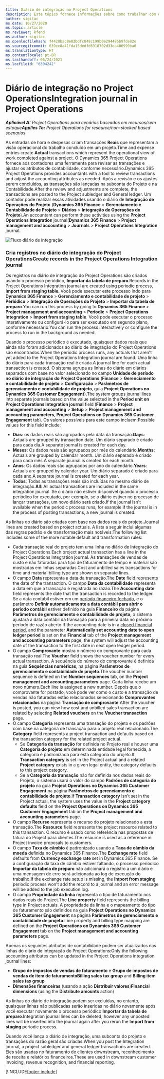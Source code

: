 ```yaml
---
title: Diário de integração no Project Operations
description: Este tópico fornece informações sobre como trabalhar com o diário de integração no Project Operations.
author: sigitac
ms.date: 10/27/2020
ms.topic: article
ms.reviewer: kfend
ms.author: sigitac
ms.openlocfilehash: f4428bac8e82bdfc848c199b0e294486b9fde82e
ms.sourcegitcommit: 639ec8a41fda15dedfd6918702d33ea406999ba6
ms.translationtype: HT
ms.contentlocale: pt-BR
ms.lasthandoff: 06/24/2021
ms.locfileid: "6304242"
---
```

# <a name="integration-journal-in-project-operations"></a><span data-ttu-id="366bc-103">Diário de integração no Project Operations</span><span class="sxs-lookup"><span data-stu-id="366bc-103">Integration journal in Project Operations</span></span>

<span data-ttu-id="366bc-104">_**Aplicável A:** Project Operations para cenários baseados em recursos/sem estoque_</span><span class="sxs-lookup"><span data-stu-id="366bc-104">_**Applies To:** Project Operations for resource/non-stocked based scenarios_</span></span>

<span data-ttu-id="366bc-105">As entradas de hora e despesas criam transações **Reais** que representam a visão operacional do trabalho concluído em um projeto.</span><span class="sxs-lookup"><span data-stu-id="366bc-105">Time and expense entries create **Actual** transactions which represent the operational view of work completed against a project.</span></span> <span data-ttu-id="366bc-106">O Dynamics 365 Project Operations fornece aos contadores uma ferramenta para revisar as transações e ajustar os atributos de contabilidade, conforme necessário.</span><span class="sxs-lookup"><span data-stu-id="366bc-106">Dynamics 365 Project Operations provides accountants with a tool to review transactions and adjust the accounting attributes as needed.</span></span> <span data-ttu-id="366bc-107">Após a revisão e os ajustes serem concluídos, as transações são lançadas na subconta do Projeto e na Contabilidade.</span><span class="sxs-lookup"><span data-stu-id="366bc-107">After the review and adjustments are complete, the transactions are posted to the Project subledger and General ledger.</span></span> <span data-ttu-id="366bc-108">Um contador pode realizar essas atividades usando o diário de **Integração de Operações do Projeto** (**Dynamics 365 Finance** > **Gerenciamento e Contabilidade de Projeto** > **Diários** > **Integração de Operações do Projeto**).</span><span class="sxs-lookup"><span data-stu-id="366bc-108">An accountant can perform these activities using the **Project Operations Integration** journal(**Dynamics 365 Finance** > **Project management and accounting** > **Journals** > **Project Operations Integration** journal.</span></span>

![Fluxo diário de integração](./media/IntegrationJournal.png)

### <a name="create-records-in-the-project-operations-integration-journal"></a><span data-ttu-id="366bc-110">Cria registros no diário de integração do Project Operations</span><span class="sxs-lookup"><span data-stu-id="366bc-110">Create records in the Project Operations Integration journal</span></span>

<span data-ttu-id="366bc-111">Os registros no diário de integração do Project Operations são criados usando o processo periódico, **Importar da tabela de preparo**.</span><span class="sxs-lookup"><span data-stu-id="366bc-111">Records in the Project Operations Integration journal are created using periodic process, **Import from staging table**.</span></span> <span data-ttu-id="366bc-112">Você pode executar este processo indo para **Dynamics 365 Finance** > **Gerenciamento e contabilidade de projeto** > **Periódico** > **Integração de Operações do Projeto** > **Importar da tabela de preparo**.</span><span class="sxs-lookup"><span data-stu-id="366bc-112">You can run this process by going to **Dynamics 365 Finance** > **Project management and accounting** > **Periodic** > **Project Operations Integration** > **Import from staging table**.</span></span> <span data-ttu-id="366bc-113">Você pode executar o processo interativamente ou configurá-lo para ser executado em segundo plano, conforme necessário.</span><span class="sxs-lookup"><span data-stu-id="366bc-113">You can run the process interactively or configure the process to run in the background as needed.</span></span>

<span data-ttu-id="366bc-114">Quando o processo periódico é executado, quaisquer dados reais que ainda não foram adicionados ao diário de integração do Project Operations são encontrados.</span><span class="sxs-lookup"><span data-stu-id="366bc-114">When the periodic process runs, any actuals that aren't yet added to the Project Operations Integration journal are found.</span></span> <span data-ttu-id="366bc-115">Uma linha do diário para cada transação real é criada.</span><span class="sxs-lookup"><span data-stu-id="366bc-115">A journal line for each actual transaction is created.</span></span>
<span data-ttu-id="366bc-116">O sistema agrupa as linhas do diário em diários separados com base no valor selecionado no campo **Unidade de período no diário de integração do Project Operations** (**Finance** > **Gerenciamento e contabilidade de projeto** > **Configuração** > **Parâmetros de gerenciamento e contabilidade de projeto**, guia **Project Operations no Dynamics 365 Customer Engagement**).</span><span class="sxs-lookup"><span data-stu-id="366bc-116">The system groups journal lines into separate journals based on the value selected in the **Period unit on Project Operations Integration journal** field (**Finance** > **Project management and accounting** > **Setup** > **Project management and accounting parameters**, **Project Operations on Dynamics 365 Customer Engagement** tab).</span></span> <span data-ttu-id="366bc-117">Os valores possíveis para este campo incluem:</span><span class="sxs-lookup"><span data-stu-id="366bc-117">Possible values for this field include:</span></span>

  - <span data-ttu-id="366bc-118">**Dias**: os dados reais são agrupados pela data da transação.</span><span class="sxs-lookup"><span data-stu-id="366bc-118">**Days**: Actuals are grouped by transaction date.</span></span> <span data-ttu-id="366bc-119">Um diário separado é criado para cada dia.</span><span class="sxs-lookup"><span data-stu-id="366bc-119">A separate journal is created for each day.</span></span>
  - <span data-ttu-id="366bc-120">**Meses**: Os dados reais são agrupados por mês do calendário.</span><span class="sxs-lookup"><span data-stu-id="366bc-120">**Months**: Actuals are grouped by calendar month.</span></span> <span data-ttu-id="366bc-121">Um diário separado é criado para cada mês.</span><span class="sxs-lookup"><span data-stu-id="366bc-121">A separate journal is created for each month.</span></span>
  - <span data-ttu-id="366bc-122">**Anos**: Os dados reais são agrupados por ano do calendário.</span><span class="sxs-lookup"><span data-stu-id="366bc-122">**Years**: Actuals are grouped by calendar year.</span></span> <span data-ttu-id="366bc-123">Um diário separado é criado para cada ano.</span><span class="sxs-lookup"><span data-stu-id="366bc-123">A separate journal is created for each year.</span></span>
  - <span data-ttu-id="366bc-124">**Todos**: Todas as transações reais são incluídas no mesmo diário de integração.</span><span class="sxs-lookup"><span data-stu-id="366bc-124">**All**: All actual transactions are included in the same integration journal.</span></span> <span data-ttu-id="366bc-125">Se o diário não estiver disponível quando o processo periódico for executado, por exemplo, se o diário estiver no processo de lançar transações, um novo diário será criado.</span><span class="sxs-lookup"><span data-stu-id="366bc-125">If the journal isn't available when the periodic process runs, for example if the journal is in the process of posting transactions, a new journal is created.</span></span>

<span data-ttu-id="366bc-126">As linhas do diário são criadas com base nos dados reais do projeto.</span><span class="sxs-lookup"><span data-stu-id="366bc-126">Journal lines are created based on project actuals.</span></span> <span data-ttu-id="366bc-127">A lista a seguir inclui algumas das regras padrão e de transformação mais notáveis:</span><span class="sxs-lookup"><span data-stu-id="366bc-127">The following list includes some of the more notable default and transformation rules:</span></span>

  - <span data-ttu-id="366bc-128">Cada transação real do projeto tem uma linha no diário de Integração do Project Operations.</span><span class="sxs-lookup"><span data-stu-id="366bc-128">Each project actual transaction has a line in the Project Operations Integration journal.</span></span> <span data-ttu-id="366bc-129">As transações de vendas de custo e não faturadas para tipo de faturamento de tempo e material são mostradas em linhas separadas.</span><span class="sxs-lookup"><span data-stu-id="366bc-129">Cost and unbilled sales transactions for time and material billing type are shown on separate lines.</span></span>
  - <span data-ttu-id="366bc-130">O campo **Data** representa a data da transação.</span><span class="sxs-lookup"><span data-stu-id="366bc-130">The **Date** field represents the date of the transaction.</span></span> <span data-ttu-id="366bc-131">O campo **Data da contabilidade** representa a data em que a transação é registrada no razão.</span><span class="sxs-lookup"><span data-stu-id="366bc-131">The **Accounting date** field represents the date that the transaction is recorded to the ledger.</span></span> <span data-ttu-id="366bc-132">Se a data contábil estiver em um [período financeiro fechado](/dynamics365/finance/general-ledger/close-general-ledger-at-period-end), e o parâmetro **Definir automaticamente a data contábil para abrir o período contábil** estiver definido na guia **Financeiro** da página **Parâmetros de gerenciamento e contabilidade de projeto**, o sistema ajustará a data contábil da transação para a primeira data no próximo período de razão aberto.</span><span class="sxs-lookup"><span data-stu-id="366bc-132">If the accounting date is in a [closed financial period](/dynamics365/finance/general-ledger/close-general-ledger-at-period-end), and the parameter **Automatically set accounting date to open ledger period** is set on the **Financial** tab of the **Project management and accounting parameters** page, the system will adjust the accounting date of the transaction to the first date in next open ledger period.</span></span>
  - <span data-ttu-id="366bc-133">O campo **Comprovante** mostra o número do comprovante para cada transação real.</span><span class="sxs-lookup"><span data-stu-id="366bc-133">The **Voucher** field shows the voucher number for every actual transaction.</span></span> <span data-ttu-id="366bc-134">A sequência do número do comprovante é definida na guia **Sequências numéricas**, na página **Parâmetros de gerenciamento e contabilidade de projeto**.</span><span class="sxs-lookup"><span data-stu-id="366bc-134">The voucher number sequence is defined on the **Number sequences** tab, on the **Project management and accounting parameters** page.</span></span> <span data-ttu-id="366bc-135">Cada linha recebe um novo número.</span><span class="sxs-lookup"><span data-stu-id="366bc-135">Each line is assigned a new number.</span></span> <span data-ttu-id="366bc-136">Depois que o comprovante for postado, você pode ver como o custo e a transação de vendas não faturadas estão relacionados selecionando **Comprovantes relacionados** na página **Transação de comprovante**.</span><span class="sxs-lookup"><span data-stu-id="366bc-136">After the voucher is posted, you can view how cost and unbilled sales transaction are related by selecting **Related vouchers** on the **Voucher transaction** page.</span></span>
  - <span data-ttu-id="366bc-137">O campo **Categoria** representa uma transação do projeto e os padrões com base na categoria de transação para o projeto real relacionado.</span><span class="sxs-lookup"><span data-stu-id="366bc-137">The **Category** field represents a project transaction and defaults based on the transaction category for the related project actual.</span></span>
    - <span data-ttu-id="366bc-138">Se **Categoria da transação** for definida no Projeto real e houver uma **Categoria do projeto** em determinada entidade legal fornecida, a categoria é padronizada para esta categoria do projeto.</span><span class="sxs-lookup"><span data-stu-id="366bc-138">If **Transaction category** is set in the Project actual and a related **Project category** exists in a given legal entity, the category defaults to this project category.</span></span>
    - <span data-ttu-id="366bc-139">Se a **Categoria da transação** não for definida nos dados reais do Projeto, o sistema usará o valor do campo **Padrões de categoria do projeto** na guia **Project Operations no Dynamics 365 Customer Engagement** na página **Parâmetros de gerenciamento e contabilidade de projeto**.</span><span class="sxs-lookup"><span data-stu-id="366bc-139">If **Transaction category** isn't set in the Project actual, the system uses the value in the **Project category defaults** field on the **Project Operations on Dynamics 365 Customer Engagement** tab on the **Project management and accounting parameters** page.</span></span>
  - <span data-ttu-id="366bc-140">O campo **Recurso** representa o recurso do projeto relacionado a esta transação.</span><span class="sxs-lookup"><span data-stu-id="366bc-140">The **Resource** field represents the project resource related to this transaction.</span></span> <span data-ttu-id="366bc-141">O recurso é usado como referência nas propostas de fatura do Project para clientes.</span><span class="sxs-lookup"><span data-stu-id="366bc-141">The resource is used as a reference in Project invoice proposals to customers.</span></span>
  - <span data-ttu-id="366bc-142">O campo **Taxa de câmbio** é padronizado usando a **Taxa de câmbio da moeda** definida no Dynamics 365 Finance.</span><span class="sxs-lookup"><span data-stu-id="366bc-142">The **Exchange rate** field defaults from **Currency exchange rate** set in Dynamics 365 Finance.</span></span> <span data-ttu-id="366bc-143">Se a configuração da taxa de câmbio estiver faltando, o processo periódico **Importar da tabela de preparo** não adicionará o registro a um diário e uma mensagem de erro será adicionada ao log de execução do trabalho.</span><span class="sxs-lookup"><span data-stu-id="366bc-143">If the exchange rate setup is missing, the **Import from staging** periodic process won't add the record to a journal and an error message will be added to the job execution log.</span></span>
  - <span data-ttu-id="366bc-144">O campo **Propriedade da linha** representa o tipo de faturamento nos dados reais do Project.</span><span class="sxs-lookup"><span data-stu-id="366bc-144">The **Line property** field represents the billing type in Project actuals.</span></span> <span data-ttu-id="366bc-145">A propriedade da linha e o mapeamento do tipo de faturamento são definidos na guia **Project Operations no Dynamics 365 Customer Engagement** na página **Parâmetros de gerenciamento e contabilidade de projeto**.</span><span class="sxs-lookup"><span data-stu-id="366bc-145">Line property and billing type mapping are defined on the **Project Operations on Dynamics 365 Customer Engagement** tab on the **Project management and accounting parameters** page.</span></span>

<span data-ttu-id="366bc-146">Apenas os seguintes atributos de contabilidade podem ser atualizados nas linhas do diário de integração do Project Operations:</span><span class="sxs-lookup"><span data-stu-id="366bc-146">Only the following accounting attributes can be updated in the Project Operations integration journal lines:</span></span>

- <span data-ttu-id="366bc-147">**Grupo de impostos de vendas de faturamento** e **Grupo de impostos de vendas de item de faturamento**</span><span class="sxs-lookup"><span data-stu-id="366bc-147">**Billing sales tax group** and **Billing item sales tax group**</span></span>
- <span data-ttu-id="366bc-148">**Dimensões financeiras** (usando a ação **Distribuir valores**)</span><span class="sxs-lookup"><span data-stu-id="366bc-148">**Financial dimensions** (using the **Distribute amounts** action)</span></span>

<span data-ttu-id="366bc-149">As linhas do diário de integração podem ser excluídas, no entanto, quaisquer linhas não publicadas serão inseridas no diário novamente após você executar novamente o processo periódico **Importar da tabela de preparo**.</span><span class="sxs-lookup"><span data-stu-id="366bc-149">Integration journal lines can be deleted, however any unposted lines will be inserted into the journal again after you rerun the **Import from staging** periodic process.</span></span>

<span data-ttu-id="366bc-150">Quando você lança o diário de integração, uma subconta do projeto e transações do razão geral são criadas.</span><span class="sxs-lookup"><span data-stu-id="366bc-150">When you post the Integration journal, a project subledger and general ledger transactions are created.</span></span> <span data-ttu-id="366bc-151">Eles são usadas no faturamento de clientes downstream, reconhecimento de receita e relatórios financeiros.</span><span class="sxs-lookup"><span data-stu-id="366bc-151">These are used in downstream customer invoicing, revenue recognition, and financial reporting.</span></span>


[!INCLUDE[footer-include](../includes/footer-banner.md)]
